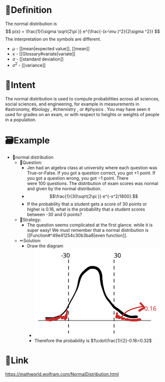 # 📝Definition
The normal distribution is
$$
p(x) = \frac{1}{\sigma \sqrt{2\pi }} e^{\frac{-(x-\mu )^2}{2\sigma ^2}}
$$
The interpretation on the symbols are different.
- $\mu$ - [[mean|expected value]], [[mean]]
- $x$ - [[Glossary#variate|variate]]
- $\sigma$ - [[standard deviation]]
- $\sigma^2$ - [[variance]]

# 🎯Intent
The normal distribution is used to compute probabilities across all sciences, social sciences, and engineering, for example in measurements in #astronomy, #biology , #chemistry , or #physics  . You may have seen it used for grades on an exam, or with respect to heights or weights of people in a population.

# 🗃Example
- 📌normal distribution
	- 💬Question:
		- Jen had an algebra class at university where each question was True-or-False. If you got a question correct, you got $+1$ point. If you got a question wrong, you got $-1$ point. There were $100$ questions. The distribution of exam scores was normal and given by the normal distribution.
		- $$\frac{1}{30\sqrt{2\pi }} e^{-x^2/1800}.$$
		- If the probability that a student gets a score of 30 points or higher is $0.16$, what is the probability that a student scores between -30 and 0 points?
	- 🏹Strategy:
		- The question seems complicated at the first glance. while it is super easy! We must remember that a normal distribution is [[Function#^49e41254c30b3ba8|even function]].
	- ✏Solution:
		- Draw the diagram
			- ![name|200](../assets/normal_distribution.svg)
			- Therefore the probability is $1\cdot\frac{1}{2}-0.16=0.32$




# 🔗Link
https://mathworld.wolfram.com/NormalDistribution.html
